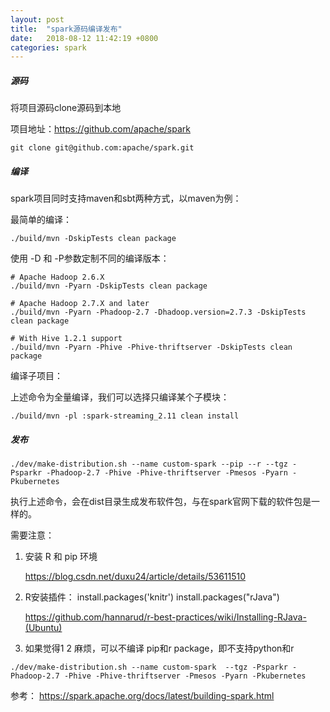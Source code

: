 ```yaml
---
layout: post
title:  "spark源码编译发布"
date:   2018-08-12 11:42:19 +0800
categories: spark
---
```

##### 源码

将项目源码clone源码到本地

项目地址：https://github.com/apache/spark

```
git clone git@github.com:apache/spark.git
```



##### 编译

spark项目同时支持maven和sbt两种方式，以maven为例：

最简单的编译：

```
./build/mvn -DskipTests clean package
```

 使用 -D 和 -P参数定制不同的编译版本：

```
# Apache Hadoop 2.6.X
./build/mvn -Pyarn -DskipTests clean package

# Apache Hadoop 2.7.X and later
./build/mvn -Pyarn -Phadoop-2.7 -Dhadoop.version=2.7.3 -DskipTests clean package

# With Hive 1.2.1 support
./build/mvn -Pyarn -Phive -Phive-thriftserver -DskipTests clean package
```

编译子项目：

上述命令为全量编译，我们可以选择只编译某个子模块：

```
./build/mvn -pl :spark-streaming_2.11 clean install
```



##### 发布

```
./dev/make-distribution.sh --name custom-spark --pip --r --tgz -Psparkr -Phadoop-2.7 -Phive -Phive-thriftserver -Pmesos -Pyarn -Pkubernetes
```

执行上述命令，会在dist目录生成发布软件包，与在spark官网下载的软件包是一样的。

需要注意：

1. 安装 R 和 pip 环境

   <https://blog.csdn.net/duxu24/article/details/53611510>

2. R安装插件： install.packages('knitr')  install.packages("rJava") 

   <https://github.com/hannarud/r-best-practices/wiki/Installing-RJava-(Ubuntu)>

3. 如果觉得1 2 麻烦，可以不编译 pip和r package，即不支持python和r 
```
./dev/make-distribution.sh --name custom-spark  --tgz -Psparkr -Phadoop-2.7 -Phive -Phive-thriftserver -Pmesos -Pyarn -Pkubernetes
```



参考：
https://spark.apache.org/docs/latest/building-spark.html